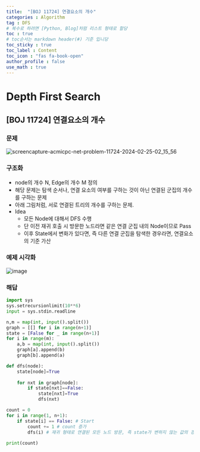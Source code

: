 ```yaml
---
title:  "[BOJ 11724] 연결요소의 개수"
categories : Algorithm
tag : DFS
# 복수로 하려면 [Python, Blog]처럼 리스트 형태로 할당
toc : true
# toc순서는 markdown header(#) 기준 입니당
toc_sticky : true
toc_label : Content
toc_icon : "fas fa-book-open"
author_profile : false
use_math : true
---
```


# Depth First Search

## [BOJ 11724] 연결요소의 개수

### 문제
![screencapture-acmicpc-net-problem-11724-2024-02-25-02_15_56](https://github.com/SEUNGYEOPOH/SEUNGYEOPOH/assets/81912557/d437bc16-106d-4956-b96f-afb5ae746aab)

### 구조화
- node의 개수 N, Edge의 개수 M 정의
- 해당 문제는 탐색 순서나, 연결 요소의 여부를 구하는 것이 아닌 연결된 군집의 개수를 구하는 문제
- 아래 그림처럼, 서로 연결된 트리의 개수를 구하는 문제.
- Idea
    - 모든 Node에 대해서 DFS 수행
    - 단 이전 재귀 호출 시 방문한 노드라면 같은 연결 군집 내의 Node이므로 Pass
    - 이후 State에서 변화가 있다면, 즉 다른 연결 군집을 탐색한 경우라면, 연결요소의 기준 가산 


### 예제 시각화
![image](https://github.com/SEUNGYEOPOH/SEUNGYEOPOH/assets/81912557/f0c3fb0c-514f-41ef-9fd8-64d53973ffea)


### 해답
```python
import sys
sys.setrecursionlimit(10**6)
input = sys.stdin.readline

n,m = map(int, input().split())
graph = [[] for i in range(n+1)]
state = [False for _ in range(n+1)]
for i in range(m):
    a,b = map(int, input().split())
    graph[a].append(b)
    graph[b].append(a)

def dfs(node):
    state[node]=True
    
    for nxt in graph[node]:
        if state[nxt]==False:
            state[nxt]=True
            dfs(nxt)

count = 0
for i in range(1, n+1):
    if state[i] == False: # Start
        count += 1 # count 증가
        dfs(i) # 재귀 형태로 연결된 모든 노드 방문, 즉 state가 변하지 않는 값의 경우 다음 Loop에서 검출되는 Process
        
print(count)
```